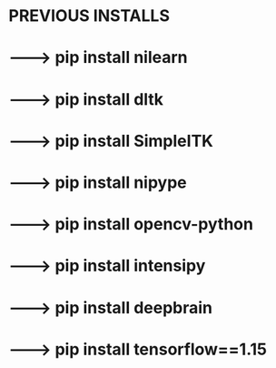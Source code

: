 


# PREVIOUS INSTALLS
# ---> pip install nilearn
# ---> pip install dltk
# ---> pip install SimpleITK
# ---> pip install nipype
# ---> pip install opencv-python
# ---> pip install intensipy
# ---> pip install deepbrain
# ---> pip install tensorflow==1.15